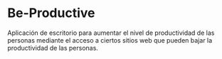 # Be-Productive
Aplicación de escritorio para aumentar el nivel de productividad de las personas mediante el acceso a ciertos sitios web que pueden bajar la productividad de las personas.
